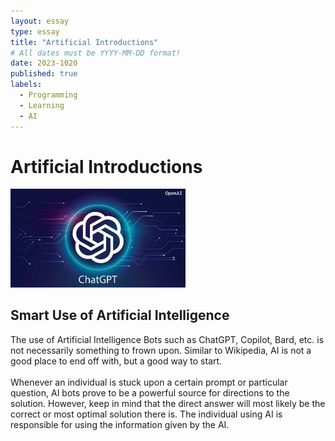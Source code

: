 ```yaml
---
layout: essay
type: essay
title: "Artificial Introductions"
# All dates must be YYYY-MM-DD format!
date: 2023-1020
published: true
labels:
  - Programming
  - Learning
  - AI
---
```


# Artificial Introductions

<img width="280" class="rounded float-start pe-4" src="../img/chatgpt.jpg" alt="ChatGPT Picture"/>

## Smart Use of Artificial Intelligence
The use of Artificial Intelligence Bots such as ChatGPT, Copilot, Bard, etc. is not necessarily something to frown upon. Similar to Wikipedia, AI is not a good place to end off with, but a good way to start. 
<br>
<br>
Whenever an individual is stuck upon a certain prompt or particular question, AI bots prove to be a powerful source for directions to the solution. However, keep in mind that the direct answer will most likely be the correct or most optimal solution there is. The individual using AI is responsible for using the information given by the AI.

